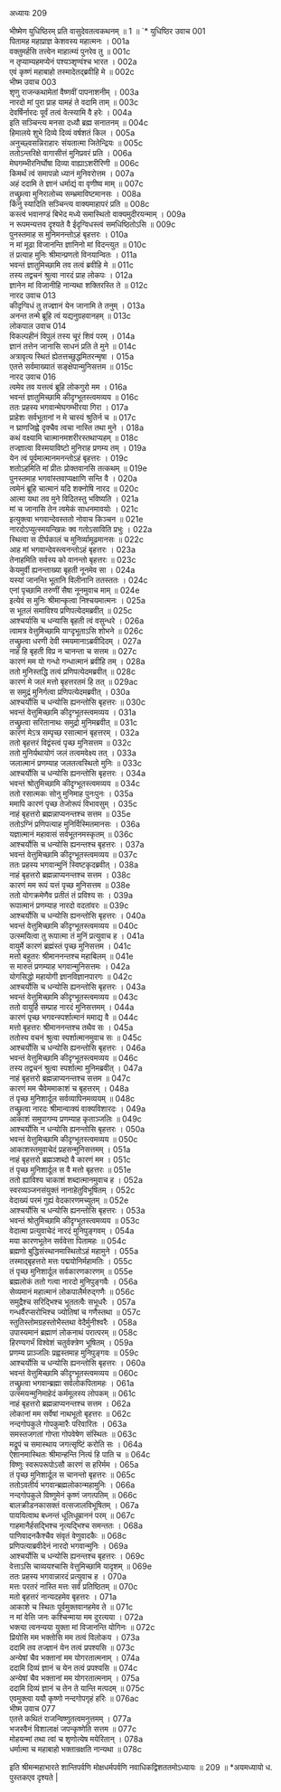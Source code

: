 अध्यायः 209

भीष्मेण युधिष्ठिरम् प्रति वासुदेवतत्वकथनम् ॥ 1 ॥
`* युधिष्ठिर उवाच 	001  
पितामह महाप्राज्ञ केशवस्य महात्मनः ।	001a  
वक्तुमर्हसि तत्त्वेन माहात्म्यं पुनरेव तु ॥	001c  
न तृप्याम्यहमप्येनं पश्यञ्शृण्वंश्च भारत ।	002a  
एवं कृष्णं महाबाहो तस्मादेतद्ब्रवीहि मे ॥	002c  
भीष्म उवाच 	003  
शृणु राजन्कथामेतां वैष्णवीं पापनाशनीम् ।	003a  
नारदो मां पुरा प्राह यामहं ते वदामि ताम् ॥	003c  
देवर्षिर्नारदः पूर्वं तत्वं वेत्स्यामि वै हरेः ।	004a  
इति सञ्चिन्त्य मनसा दध्यौ ब्रह्म सनातनम् ॥	004c  
हिमालये शुभे दिव्ये दिव्यं वर्षशतं किल ।	005a  
अनुच्छ्वसन्निराहारः संयतात्मा जितेन्द्रियः ॥	005c  
ततोऽन्तरिक्षे वागासीत्तं मुनिप्रवरं प्रति ।	006a  
मेघगम्भीरनिर्घोषा दिव्या वाह्याऽशरीरिणी ॥	006c  
किमर्थं त्वं समापन्नो ध्यानं मुनिवरोत्तम ।	007a  
अहं ददामि ते ज्ञानं धर्माद्यं वा वृणीष्व माम् ॥	007c  
तच्छ्रुत्वा मुनिरालोच्य सम्भ्रमाविष्टमानसः ।	008a  
किंनु स्यादिति सञ्चिन्त्य वाक्यमाहापरं प्रति ॥	008c  
कस्त्वं भवानण्डं बिभेद मध्ये समास्थितो वाक्यमुदीरयन्माम् ।	009a  
न रूपमन्यत्तव दृश्यते वै ईदृग्विधस्त्वं समधिष्ठितोऽसि ॥	009c  
पुनस्तमाह स मुनिमनन्तोऽहं बृहत्तरः ।	010a  
न मां मूढा विजानन्ति ज्ञानिनो मां विदन्त्युत ॥	010c  
तं प्रत्याह मुनिः श्रीमान्प्रणतो विनयान्वितः ।	011a  
भवन्तं ज्ञातुमिच्छामि तव तत्वं ब्रवीहि मे ॥	011c  
तस्य तद्वचनं श्रुत्वा नारदं प्राह लोकपः ।	012a  
ज्ञानेन मां विजानीहि नान्यथा शक्तिरस्ति ते ॥	012c  
नारद उवाच 	013  
कीदृग्विधं तु तज्ज्ञानं येन जानामि ते तनुम् ।	013a  
अनन्त तन्मे ब्रूहि त्वं यद्यनुग्रहवानहम् ॥	013c  
लोकपाल उवाच 	014  
विकल्पहीनं विपुलं तस्य चूरं शिवं परम् ।	014a  
ज्ञानं तत्तेन जानासि साधनं प्रति ते मुने ॥	014c  
अत्रावृत्य स्थितं ह्येतत्तच्छुद्धमितरन्मृषा ।	015a  
एतत्ते सर्वमाख्यातं सङ्क्षेपान्मुनिसत्तम ॥	015c  
नारद उवाच 	016  
त्वमेव तव यत्तत्वं ब्रूहि लोकगुरो मम ।	016a  
भवन्तं ज्ञातुमिच्छामि कीदृग्भूतस्त्वमव्यय ॥	016c  
ततः प्रहस्य भगवान्मेघगम्भीरया गिरा ।	017a  
प्राहेशः सर्वभूतानां न मे चास्यं श्रुतिर्न च ॥	017c  
न घ्राणजिह्वे दृक्चैव त्वचा नास्ति तथा मुने ।	018a  
कथं वक्ष्यामि चात्मानमशरीरस्तथाप्यहम् ॥	018c  
तज्ज्ञात्वा विस्मयाविष्टो मुनिराह प्रणम्य तम् ।	019a  
येन त्वं पूर्वमात्मानमनन्तोऽहं बृहत्तरः ।	019c  
शतोऽहमिति मां प्रीतः प्रोक्तवानसि तत्कथम् ॥	019e  
पुनस्तमाह भगवांस्तवाप्यक्षाणि सन्ति वै ।	020a  
त्वमेनं ब्रूहि चात्मानं यदि शक्नोषि नारद ॥	020c  
आत्मा यथा तव मुने विदितस्तु भविष्यति ।	021a  
मां च जानासि तेन त्वमेकं साधनमावयोः ।	021c  
इत्युक्त्वा भगवान्देवस्ततो नोवाच किञ्चन ॥	021e  
नारदोऽप्युत्स्मयन्खिन्नः क्व गतोऽसाविति प्रभुः ।	022a  
स्थित्वा स दीर्घकालं च मुनिर्व्यामूढमानसः ॥	022c  
आह मां भगवान्देवस्त्वनन्तोऽहं बृहत्तरः ।	023a  
तेनाहमिति सर्वस्य को वानन्तो बृहत्तरः ॥	023c  
केयमुर्वी ह्यनन्ताख्या बृहती नूनमेव सा ।	024a  
यस्यां जानन्ति भूतानि विलीनानि ततस्ततः ।	024c  
एनां पृच्छामि तरुणीं सैषा नूनमुवाच माम् ॥	024e  
इत्येवं स मुनिः श्रीमान्कृत्वा निश्चयमात्मनः ।	025a  
स भूतलं समाविश्य प्रणिपत्येदमब्रवीत् ॥	025c  
आश्चर्यासि च धन्यासि बृहती त्वं वसुन्धरे ।	026a  
त्वामत्र वेत्तुमिच्छामि याग्दृभूताऽसि शोभने ॥	026c  
तच्छ्रुत्वा धरणी देवी स्मयमानाऽब्रवीदिदम् ।	027a  
नाहं हि बृहती विप्र न चानन्ता च सत्तम ॥	027c  
कारणं मम यो गन्धो गन्धात्मानं ब्रवीहि तम् ।	028a  
ततो मुनिस्तद्धि तत्वं प्रणिपत्येदमब्रवीत् ॥	028c  
कारणं मे जलं मत्तो बृहत्तरतमं हि तत् ॥	029ac  
स समुद्रं मुनिर्गत्वा प्रणिपत्येदमब्रवीत् ।	030a  
आश्चर्योसि च धन्योसि ह्यनन्तोसि बृहत्तरः ॥	030c  
भवन्तं वेत्तुमिच्छामि कीदृग्भूतस्त्वमव्यय ।	031a  
तच्छ्रुत्वा सरितानाथः समुद्रो मुनिमब्रवीत् ॥	031c  
कारणं मेऽत्र सम्पृच्छ रसात्मानं बृहत्तरम् ।	032a  
ततो बृहत्तरं विद्वंस्त्वं पृच्छ मुनिसत्तम ॥	032c  
ततो मुनिर्यथायोगं जलं तत्वमवेक्ष्य तत् ।	033a  
जलात्मानं प्रणम्याह जलतत्वस्थितो मुनिः ॥	033c  
आश्चर्योसि च धन्योसि ह्यनन्तोसि बृहत्तरः ।	034a  
भवन्तं श्रोतुमिच्छामि कीदृग्भूतस्त्वमव्यय ॥	034c  
ततो रसात्मकः सोनु मुनिमाह पुनःपुनः ।	035a  
ममापि कारणं पृच्छ तेजोरूपं विभावसुम् ।	035c  
नाहं बृहत्तरो ब्रह्मन्नाप्यनन्तश्च सत्तम ॥	035e  
ततोऽग्निं प्रणिपत्याह मुनिर्विस्मितमानसः ।	036a  
यज्ञात्मानं महावासं सर्वभूतनमस्कृतम् ॥	036c  
आश्चर्योसि च धन्योसि ह्यनन्तश्च बृहत्तरः ।	037a  
भवन्तं वेत्तुमिच्छामि कीदृग्भूतस्त्वमव्यय ॥	037c  
ततः प्रहस्य भगवान्मुनिं स्विष्टकृदब्रवीत् ।	038a  
नाहं बृहत्तरो ब्रह्मन्नाप्यनन्तश्च सत्तम ।	038c  
कारणं मम रूपं यत्तं पृच्छ मुनिसत्तम ॥	038e  
ततो योगक्रमेणैव प्रतीतं तं प्रविश्य सः ।	039a  
रूपात्मानं प्रणम्याह नारदो वदतांवरः ॥	039c  
आश्चर्योसि च धन्योसि ह्यनन्तोसि बृहत्तरः ।	040a  
भवन्तं वेत्तुमिच्छामि कीदृग्भूतस्त्वमव्यय ॥	040c  
उत्स्मयित्वा तु रूपात्मा तं मुनिं प्रत्युवाच ह ।	041a  
वायुर्मे कारणं ब्रह्मंस्तं पृच्छ मुनिसत्तम ।	041c  
मत्तो बहुतरः श्रीमाननन्तश्च महाबिलम् ॥	041e  
स मारुतं प्रणम्याह भगवान्मुनिसत्तमः ।	042a  
योगसिद्धो महायोगी ज्ञानविज्ञानपारगः ॥	042c  
आश्चर्योसि च धन्योसि ह्यनन्तोसि बृहत्तरः ।	043a  
भवन्तं वेत्तुमिच्छामि कीदृग्भूतस्त्वमव्यय ॥	043c  
ततो वायुर्हि सम्प्राह नारदं मुनिसत्तमम् ।	044a  
कारणं पृच्छ भगवन्स्पर्शात्मानं ममाद्य वै ॥	044c  
मत्तो बृहत्तरः श्रीमाननन्तश्च तथैव सः ।	045a  
ततोस्य वचनं श्रुत्वा स्पर्शात्मानमुवाच सः ॥	045c  
आश्चर्योसि च धन्योसि ह्यनन्तोसि बृहत्तरः ।	046a  
भवन्तं वेत्तुमिच्छामि कीदृग्भूतस्त्वमव्यय ॥	046c  
तस्य तद्वचनं श्रुत्वा स्पर्शात्मा मुनिमब्रवीत् ।	047a  
नाहं बृहत्तरो ब्रह्मन्नाप्यनन्तश्च सत्तम ॥	047c  
कारणं मम चैवेममाकाशं च बृहत्तरम् ।	048a  
तं पृच्छ मुनिशार्दूल सर्वव्यापिनमव्ययम् ॥	048c  
तच्छ्रुत्वा नारदः श्रीमान्वाक्यं वाक्यविशारदः ।	049a  
आकाशं समुपागम्य प्रणम्याह कृताञ्जलिः ॥	049c  
आश्चर्योसि न धन्योसि ह्यनन्तोसि बृहत्तरः ।	050a  
भवन्तं वेत्तुमिच्छामि कीदृग्भूतस्त्वमव्यय ॥	050c  
आकाशस्तमुवाचेदं प्रहसन्मुनिसत्तमम् ।	051a  
नाहं बृहत्तरो ब्रह्मञ्शब्दो वै कारणं मम ।	051c  
तं पृच्छ मुनिशार्दूल स वै मत्तो बृहत्तरः ॥	051e  
ततो ह्याविश्य चाकाशं शब्दात्मानमुवाच ह ।	052a  
स्वरव्यञ्जनसंयुक्तं नानाहेतुविभूषितम् ।	052c  
वेदाख्यं परमं गुह्यं वेदकारणमच्युतम् ॥	052e  
आश्चर्योसि च धन्योसि ह्यनन्तोसि बृहत्तरः ।	053a  
भवन्तं श्रोतुमिच्छामि कीदृग्भूतस्त्वमव्यय ॥	053c  
वेदात्मा प्रत्युवाचेदं नारदं मुनिपुङ्गवम् ।	054a  
मया कारणभूतेन सर्ववेत्ता पितामहः ॥	054c  
ब्रह्मणो बुद्धिसंस्थानमास्थितोऽहं महामुने ।	055a  
तस्माद्बृहत्तरो मत्तः पद्मयोनिर्महामतिः ।	055c  
तं पृच्छ मुनिशार्दूल सर्वकारणकारणम् ॥	055e  
ब्रह्मलोकं ततो गत्वा नारदो मुनिपुङ्गवैः ।	056a  
सेव्यमानं महात्मानं लोकपालैर्मरुद्गणैः ॥	056c  
समुद्रैश्च सरिद्भिश्च भूततत्वैः सभूधरैः ।	057a  
गन्धर्वैरप्सरोभिश्च ज्योतिषां च गणैस्तथा ॥	057c  
स्तुतिस्तोमग्रहस्तोभैस्तथा वेदैर्मुनीश्वरैः ।	058a  
उपास्यमानं ब्रह्माणं लोकनाथं परात्परम् ॥	058c  
हिरण्यगर्भं विश्वेशं चतुर्वक्त्रेण भूषितम् ।	059a  
प्रणम्य प्राञ्जलिः प्रह्वस्तमाह मुनिपुङ्गवः ॥	059c  
आश्चर्योसि च धन्योसि ह्यनन्तोसि बृहत्तरः ।	060a  
भवन्तं वेत्तुमिच्छामि कीदृग्भूतस्त्वमव्यय ॥	060c  
तच्छ्रुत्वा भगवान्ब्रह्मा सर्वलोकपितामहः ।	061a  
उत्स्मयन्मुनिमाहेदं कर्ममूलस्य लोपकम् ॥	061c  
नाहं बृहत्तरो ब्रह्मन्नाप्यनन्तश्च सत्तम ।	062a  
लोकानां मम सर्वेषां नाथभूतो बृहत्तरः ॥	062c  
नन्दगोपकुले गोपकुमारैः परिवारितः ।	063a  
समस्तजगतां गोप्ता गोपवेषेण संस्थितः ॥	063c  
मद्रूपं च समास्थाय जगत्सृष्टिं करोति सः ।	064a  
ऐशानमास्थितः श्रीमान्हन्ति नित्यं हि पाति च ॥	064c  
विष्णुः स्वरूपरूपोऽसौ कारणं स हरिर्मम ।	065a  
तं पृच्छ मुनिशार्दूल स चानन्तो बृहत्तरः ॥	065c  
ततोऽवतीर्य भगवान्ब्रह्मलोकान्महामुनिः ।	066a  
नन्दगोपकुले विष्णुमेनं कृष्णं जगत्पतिम् ॥	066c  
बालक्रीडनकासक्तं वत्सजालविभूषितम् ।	067a  
पाययित्वाथ बध्नन्तं धूलिधूम्राननं परम् ॥	067c  
गाहमानैर्हसद्भिश्च नृत्यद्भिश्च समन्ततः ।	068a  
पाणिवादनकैश्चैव संवृतं वेणुवादकैः ॥	068c  
प्रणिपत्याब्रवीदेनं नारदो भगवान्मुनिः ।	069a  
आश्चर्योसि च धन्योसि ह्यनन्तश्च बृहत्तरः ।	069c  
वेत्ताऽसि चाव्ययश्चासि वेत्तुमिच्छामि यादृशम् ॥	069e  
ततः प्रहस्य भगवान्नारदं प्रत्युवाच ह ।	070a  
मत्तः परतरं नास्ति मत्तः सर्वं प्रतिष्ठितम् ॥	070c  
मतो बृहत्तरं नान्यदहमेव बृहत्तरः ।	071a  
आकाशे च स्थितः पूर्वमुक्तवानहमेव ते ॥	071c  
न मां वेत्ति जनः कश्चिन्माया मम दुरत्यया ।	072a  
भक्त्या त्वनन्यया युक्ता मां विजानन्ति योगिनः ॥	072c  
प्रियोसि मम भक्तोसि मम तत्वं विलोकय ।	073a  
ददामि तव तज्ज्ञानं येन तत्वं प्रपश्यसि ॥	073c  
अन्येषां चैव भक्तानां मम योगरतात्मनाम् ।	074a  
ददामि दिव्यं ज्ञानं च येन तत्वं प्रपश्यसि ॥	074c  
अन्येषां चैव भक्तानां मम योगरतात्मनाम् ।	075a  
ददामि दिव्यं ज्ञानं च तेन ते यान्ति मत्पदम् ॥	075c  
एवमुक्त्वा ययौ कृष्णो नन्दगोपगृहं हरिः ॥	076ac  
भीष्म उवाच 	077  
एतत्ते कथितं राजन्विष्णुतत्वमनुत्तमम् ।	077a  
भजस्वैनं विशालाक्षं जपन्कृष्णेति सत्तम ॥	077c  
मोहयन्मां तथा त्वां च शृणोत्येष मयेरितान् ।	078a  
धर्मात्मा च महाबाहो भक्तान्रक्षति नान्यथा ॥ 	078c  

इति श्रीमन्महाभारते शान्तिपर्वणि मोक्षधर्मपर्वणि नवाधिकद्विशततमोऽध्यायः ॥ 209 ॥ *अयमध्यायो ध. पुस्तकएव दृश्यते |
